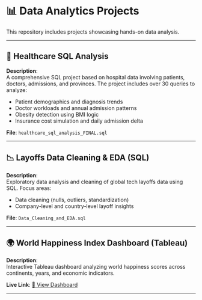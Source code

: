 # 📊 Data Analytics Projects

This repository includes projects showcasing hands-on data analysis.

---

## 🏥 Healthcare SQL Analysis

**Description**:  
A comprehensive SQL project based on hospital data involving patients, doctors, admissions, and provinces. The project includes over 30 queries to analyze:
- Patient demographics and diagnosis trends
- Doctor workloads and annual admission patterns
- Obesity detection using BMI logic
- Insurance cost simulation and daily admission delta

**File**: `healthcare_sql_analysis_FINAL.sql`

---

## 📉 Layoffs Data Cleaning & EDA (SQL)

**Description**:  
Exploratory data analysis and cleaning of global tech layoffs data using SQL. Focus areas:
- Data cleaning (nulls, outliers, standardization)
- Company-level and country-level layoff insights

**File**: `Data_Cleaning_and_EDA.sql`  

---

## 🌍 World Happiness Index Dashboard (Tableau)

**Description**:  
Interactive Tableau dashboard analyzing world happiness scores across continents, years, and economic indicators.

**Live Link**: [🔗 View Dashboard](https://public.tableau.com/views/WorldHappinessIndexTableau/Dashboard1?:language=en-US&:sid=&:redirect=auth&:display_count=n&:origin=viz_share_link)

---
